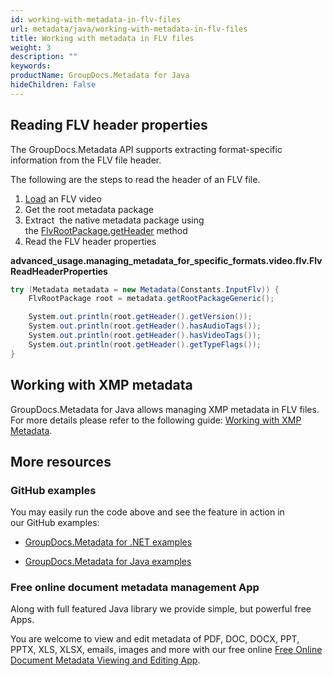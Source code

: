 ```yaml
---
id: working-with-metadata-in-flv-files
url: metadata/java/working-with-metadata-in-flv-files
title: Working with metadata in FLV files
weight: 3
description: ""
keywords: 
productName: GroupDocs.Metadata for Java
hideChildren: False
---
```

## Reading FLV header properties

The GroupDocs.Metadata API supports extracting format-specific information from the FLV file header.

The following are the steps to read the header of an FLV file.

1.  [Load](Loading%2Bfiles.html) an FLV video
2.  Get the root metadata package
3.  Extract  the native metadata package using the [FlvRootPackage.getHeader](https://apireference.groupdocs.com/metadata/java/com.groupdocs.metadata.core/FlvRootPackage#getHeader()) method
4.  Read the FLV header properties

**advanced\_usage.managing\_metadata\_for\_specific\_formats.video.flv.FlvReadHeaderProperties**

```csharp
try (Metadata metadata = new Metadata(Constants.InputFlv)) {
    FlvRootPackage root = metadata.getRootPackageGeneric();

    System.out.println(root.getHeader().getVersion());
    System.out.println(root.getHeader().hasAudioTags());
    System.out.println(root.getHeader().hasVideoTags());
    System.out.println(root.getHeader().getTypeFlags());
}
```

## Working with XMP metadata

GroupDocs.Metadata for Java allows managing XMP metadata in FLV files. For more details please refer to the following guide: [Working with XMP Metadata](Working%2Bwith%2BXMP%2Bmetadata.html).

## More resources

### GitHub examples

You may easily run the code above and see the feature in action in our GitHub examples:

*   [GroupDocs.Metadata for .NET examples](https://github.com/groupdocs-metadata/GroupDocs.Metadata-for-.NET)
    
*   [GroupDocs.Metadata for Java examples](https://github.com/groupdocs-metadata/GroupDocs.Metadata-for-Java)
    

### Free online document metadata management App

Along with full featured Java library we provide simple, but powerful free Apps.

You are welcome to view and edit metadata of PDF, DOC, DOCX, PPT, PPTX, XLS, XLSX, emails, images and more with our free online [Free Online Document Metadata Viewing and Editing App](https://products.groupdocs.app/metadata).
